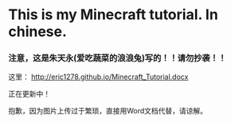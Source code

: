# This is my Minecraft tutorial. In chinese.
### 注意，这是朱天永(爱吃蔬菜的浪浪兔)写的！！请勿抄袭！！

这里：
http://eric1278.github.io/Minecraft_Tutorial.docx

正在更新中！

抱歉，因为图片上传过于繁琐，直接用Word文档代替，请谅解。

